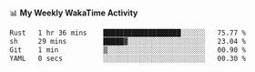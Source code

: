 <!--
**stamp711/stamp711** is a ✨ _special_ ✨ repository because its `README.md` (this file) appears on your GitHub profile.

Here are some ideas to get you started:

- 🔭 I’m currently working on ...
- 🌱 I’m currently learning ...
- 👯 I’m looking to collaborate on ...
- 🤔 I’m looking for help with ...
- 💬 Ask me about ...
- 📫 How to reach me: ...
- 😄 Pronouns: ...
- ⚡ Fun fact: ...
-->

📊 **My Weekly WakaTime Activity**

<!--START_SECTION:waka-->

```txt
Rust   1 hr 36 mins    ███████████████████░░░░░░   75.77 %
sh     29 mins         █████▓░░░░░░░░░░░░░░░░░░░   23.04 %
Git    1 min           ▒░░░░░░░░░░░░░░░░░░░░░░░░   00.90 %
YAML   0 secs          ░░░░░░░░░░░░░░░░░░░░░░░░░   00.30 %
```

<!--END_SECTION:waka-->
